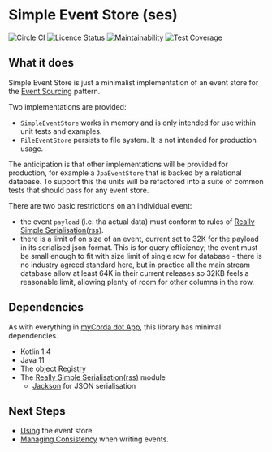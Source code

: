 # Simple Event Store (ses)

[![Circle CI](https://circleci.com/gh/mycordaapp/simple-event-store.svg?style=shield)](https://circleci.com/gh/mycordaapp/simple-event-store)
[![Licence Status](https://img.shields.io/github/license/mycordaapp/simple-event-store)](https://github.com/mycordaapp/simple-event-store/blob/master/licence.txt)
[![Maintainability](https://api.codeclimate.com/v1/badges/a50b7a770d8644d3bc51/maintainability)](https://codeclimate.com/github/mycordaapp/simple-event-store/maintainability)
[![Test Coverage](https://api.codeclimate.com/v1/badges/a50b7a770d8644d3bc51/test_coverage)](https://codeclimate.com/github/mycordaapp/simple-event-store/test_coverage)

## What it does

Simple Event Store is just a minimalist implementation of an event store for the
[Event Sourcing](https://martinfowler.com/eaaDev/EventSourcing.html) pattern.

Two implementations are provided:

* `SimpleEventStore` works in memory and is only intended for use within unit tests and examples.
* `FileEventStore` persists to file system. It is not intended for production usage.

The anticipation is that other implementations will be provided for production, for example a `JpaEventStore` that is
backed by a relational database. To support this the units will be refactored into a suite of common tests that should
pass for any event store.

There are two basic restrictions on an individual event:

* the event `payload` (i.e. tha actual data) must conform to rules
  of [Really Simple Serialisation(rss)](https://github.com/mycordaapp/really-simple-serialisation#readme).
* there is a limit of on size of an event, current set to 32K for the payload in its serialised json format. This is for
  query efficiency; the event must be small enough to fit with size limit of single row for database - there is no
  industry agreed standard here, but in practice all the main stream database allow at least 64K in their current
  releases so 32KB feels a reasonable limit, allowing plenty of room for other columns in the row.
  
## Dependencies

As with everything in [myCorda dot App](https://mycorda.app), this library has minimal dependencies.

* Kotlin 1.4
* Java 11
* The object [Registry](https://github.com/mycordaapp/registry#readme)
* The [Really Simple Serialisation(rss)](https://github.com/mycordaapp/really-simple-serialisation#readme) module
    - [Jackson](https://github.com/FasterXML/jackson) for JSON serialisation

## Next Steps 

* [Using](docs/event-store.md) the event store.
* [Managing Consistency](docs/event-consistency.md) when writing events.